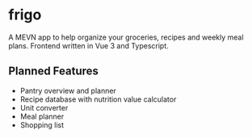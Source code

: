 # frigo
A MEVN app to help organize your groceries, recipes and weekly meal plans. Frontend written in Vue 3 and Typescript.

## Planned Features
- Pantry overview and planner
- Recipe database with nutrition value calculator
- Unit converter
- Meal planner
- Shopping list
